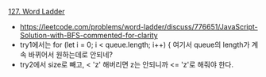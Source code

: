 [127. Word Ladder](https://leetcode.com/problems/word-ladder/)

- https://leetcode.com/problems/word-ladder/discuss/776651/JavaScript-Solution-with-BFS-commented-for-clarity
- try1에서는 for (let i = 0; i < queue.length; i++) { 여기서 queue의 length가 계속 바뀌어서 원하는데로 안되네?
- try2에서 size로 빼고, < 'z' 해버리면 z는 안되니까 <= 'z'로 해줘야 한다.